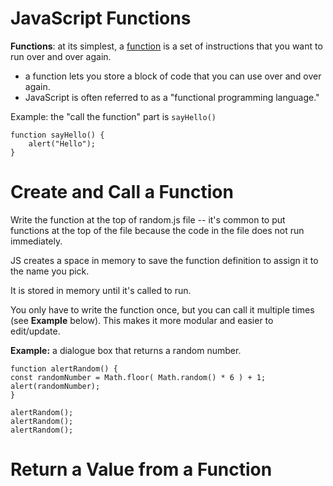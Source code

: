 # **JavaScript Functions**

**Functions**: at its simplest, a [function](https://developer.mozilla.org/en-US/docs/Web/JavaScript/Guide/Functions) is a set of instructions that you want to run over and over again.
- a function lets you store a block of code that you can use over and over again.
- JavaScript is often referred to as a "functional programming language."

Example: the "call the function" part is `sayHello()`

    function sayHello() {
        alert("Hello");
    }

# Create and Call a Function

Write the function at the top of random.js file -- it's common to put functions at the top of the file because the code in the file does not run immediately. 

JS creates a space in memory to save the function definition to assign it to the name you pick. 

It is stored in memory until it's called to run.

You only have to write the function once, but you can call it multiple times (see **Example** below). This makes it more modular and easier to edit/update.

**Example:** a dialogue box that returns a random number. 

    function alertRandom() {
    const randomNumber = Math.floor( Math.random() * 6 ) + 1;
    alert(randomNumber);
    }

    alertRandom();
    alertRandom();
    alertRandom();

# Return a Value from a Function

